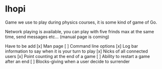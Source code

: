 # lhopi
Game we use to play during physics courses, it is some kind of game of Go.

Network playing is available, you can play with five frinds max at the same time, send messages etc... (manual page is coming)


Have to be add
[x] Man page
[ ] Command line options
[x] Log bar information to say when it is your turn to play
[x] Nicks of all connected users
[x] Point counting at the end of a game
[ ] Ability to restart a game after an end
[ ] Blocks-giving when a user decide to surrender
